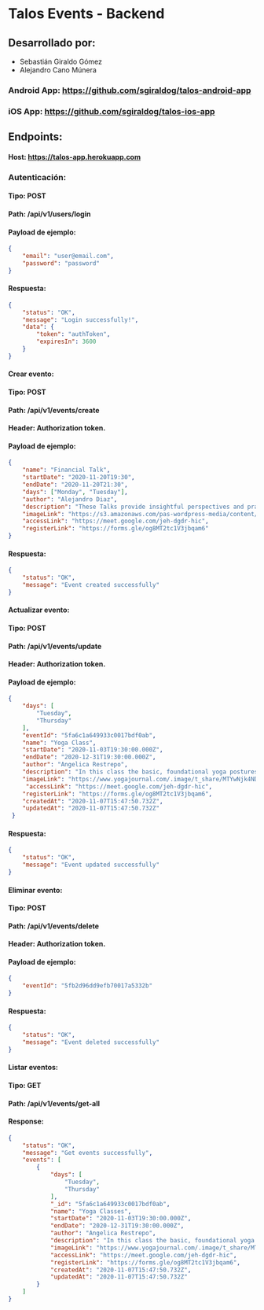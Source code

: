 # Talos Events - Backend


## Desarrollado por:

- Sebastián Giraldo Gómez
- Alejandro Cano Múnera

### Android App: https://github.com/sgiraldog/talos-android-app
### iOS App: https://github.com/sgiraldog/talos-ios-app

## Endpoints:

#### Host: https://talos-app.herokuapp.com


### Autenticación: 

#### Tipo: POST

#### Path: /api/v1/users/login

#### Payload de ejemplo:

```json
{
    "email": "user@email.com",
    "password": "password"
}
```

#### Respuesta:

```json
{
    "status": "OK",
    "message": "Login successfully!",
    "data": {
        "token": "authToken",
        "expiresIn": 3600
    }
}
```

#### Crear evento: 

#### Tipo: POST

#### Path: /api/v1/events/create

#### Header: Authorization token.

#### Payload de ejemplo: 
```json
{
    "name": "Financial Talk",
    "startDate": "2020-11-20T19:30",
    "endDate": "2020-11-20T21:30",
    "days": ["Monday", "Tuesday"],
    "author": "Alejandro Diaz",
    "description": "These Talks provide insightful perspectives and practical advice to help you face your financial situation with honesty and compassion.",
    "imageLink": "https://s3.amazonaws.com/pas-wordpress-media/content/uploads/2017/11/financial-contingency.jpg",
    "accessLink": "https://meet.google.com/jeh-dgdr-hic",
    "registerLink": "https://forms.gle/og8MT2tc1V3jbqam6"
}
```

#### Respuesta:

```json
{
    "status": "OK",
    "message": "Event created successfully"
}
```

#### Actualizar evento: 

#### Tipo: POST

#### Path: /api/v1/events/update

#### Header: Authorization token.

#### Payload de ejemplo: 
```json
{
    "days": [
        "Tuesday",
        "Thursday"
    ],
    "eventId": "5fa6c1a649933c0017bdf0ab",
    "name": "Yoga Class",
    "startDate": "2020-11-03T19:30:00.000Z",
    "endDate": "2020-12-31T19:30:00.000Z",
    "author": "Angelica Restrepo",
    "description": "In this class the basic, foundational yoga postures are practiced to align, strengthen and promote flexibility in the body.",
    "imageLink": "https://www.yogajournal.com/.image/t_share/MTYwNjk4NDMwNDY3ODc2ODM5/yogaclass-twistedlowlunge.jpg",
     "accessLink": "https://meet.google.com/jeh-dgdr-hic",
    "registerLink": "https://forms.gle/og8MT2tc1V3jbqam6",
    "createdAt": "2020-11-07T15:47:50.732Z",
    "updatedAt": "2020-11-07T15:47:50.732Z"
 }
```

#### Respuesta:

```json
{
    "status": "OK",
    "message": "Event updated successfully"
}
```

#### Eliminar evento: 

#### Tipo: POST

#### Path: /api/v1/events/delete

#### Header: Authorization token.

#### Payload de ejemplo: 
```json
{
    "eventId": "5fb2d96dd9efb70017a5332b"
}
```

#### Respuesta:

```json
{
    "status": "OK",
    "message": "Event deleted successfully"
}
```

#### Listar eventos: 

#### Tipo: GET

#### Path: /api/v1/events/get-all

#### Response:

```json
{
    "status": "OK",
    "message": "Get events successfully",
    "events": [
        {
            "days": [
                "Tuesday",
                "Thursday"
            ],
            "_id": "5fa6c1a649933c0017bdf0ab",
            "name": "Yoga Classes",
            "startDate": "2020-11-03T19:30:00.000Z",
            "endDate": "2020-12-31T19:30:00.000Z",
            "author": "Angelica Restrepo",
            "description": "In this class the basic, foundational yoga postures are practiced to align, strengthen and promote flexibility in the body.",
            "imageLink": "https://www.yogajournal.com/.image/t_share/MTYwNjk4NDMwNDY3ODc2ODM5/yogaclass-twistedlowlunge.jpg",
            "accessLink": "https://meet.google.com/jeh-dgdr-hic",
            "registerLink": "https://forms.gle/og8MT2tc1V3jbqam6",
            "createdAt": "2020-11-07T15:47:50.732Z",
            "updatedAt": "2020-11-07T15:47:50.732Z"
        }
    ]
}
```
